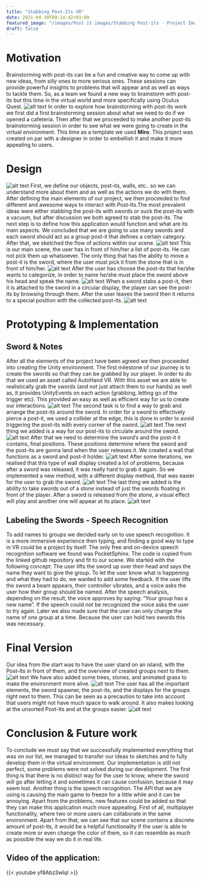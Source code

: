 ```yaml
---
title: "Stabbing Post-Its VR"
date: 2021-04-30T09:14:42+03:00
featured_image: "/images/Post it images/Stabbing Post-its - Project Image.jpg"
draft: false
---
```

Motivation
===============

Brainstorming with post-its can be a fun and creative way to come up with new ideas, from silly ones to more serious ones. These sessions can provide powerful insights to problems that will appear and as well as ways to tackle them. So, as a team we found a new way to brainstorm with post-its but this time in the virtual world and more specifically using Oculus Quest. 
![alt text](https://github.com/petrosKon/Kontrazis/blob/master/static/images/Post%20it%20images/Stabbing%20Post-its%20-%201.png?raw=true)
In order to explore how brainstorming with post-its work we first did a first brainstorming session about what we need to do if we opened a cafeteria. Then after that we proceeded to make another post-its brainstorming session in order to see what we were going to create in the virtual environment. This time as a template we used **Miro**.
This project was created on par with a designer in order to embellish it and make it more appealing to users.

Design 
===============

![alt text](https://raw.githubusercontent.com/petrosKon/Kontrazis/master/static/images/Post%20it%20images/Stabbing%20Post-its%20-%202.png)
First, we define our objects, post-its, walls, etc.. so we can understand more about them and as well as the actions we do with them. After defining the main elements of our project, we then proceeded to find different and awesome ways to interact with Post-Its.The most prevalent ideas were either stabbing the post-its with swords or suck the post-its with a vacuum, but after discussion we both agreed to stab the post-its. The next step is to define how this application would function and what are its main aspects. We concluded that we are going to use many swords and each sword should act as a group post-it that defines a certain category. After that, we sketched the flow of actions within our scene.
![alt text](https://raw.githubusercontent.com/petrosKon/Kontrazis/master/static/images/Post%20it%20images/Stabbing%20Post-its%20-%203.png)
This is our main scene, the user has in front of him/her a list of post-its. He can not pick them up whatsoever. The only thing that has the ability to move a post-it is the sword, where the user must pick it from the stone that is in front of him/her.
![alt text](https://raw.githubusercontent.com/petrosKon/Kontrazis/master/static/images/Post%20it%20images/Stabbing%20Post-its%20-%204.png)
After the user has choose the post-its that he/she wants to categorize, in order to name he/she must place the sword above his head and speak the name.
![alt text](https://raw.githubusercontent.com/petrosKon/Kontrazis/master/static/images/Post%20it%20images/Stabbing%20Post-its%20-%205.png)
When a sword stabs a post-it, then it is attached to the sword in a circular display, the player can see the post-its by browsing through them. After the user leaves the sword then it returns to a special position with the collected post-its.
![alt text](https://raw.githubusercontent.com/petrosKon/Kontrazis/master/static/images/Post%20it%20images/Stabbing%20Post-its%20-%206.png)

Prototyping & Implementation
===============

Sword & Notes
---------------

After all the elements of the project have been agreed we then proceeded into creating the Unity environment. 
The first milestone of our journey is to create the swords so that they can be grabbed by our player. In order to do that we used an asset called AutoHand VR. With this asset we are able to realistically grab the swords (and not just attach them to our hands) as well as, it provides UnityEvents on each action (grabbing, letting go of the trigger etc). This provided an easy as well as efficient way for us to create our interactions.
![alt text](https://raw.githubusercontent.com/petrosKon/Kontrazis/master/static/images/Post%20it%20images/Stabbing%20Post-its%20-%207.png)
The second task is to find a way to grab and arrange the post-its around the sword. In order for a sword to effectively pierce a post-it, we used a collider at the edge, this is done in order to avoid triggering the post-its with every corner of the sword. 
![alt text](https://raw.githubusercontent.com/petrosKon/Kontrazis/master/static/images/Post%20it%20images/Stabbing%20Post-its%20-%208.png)
The next thing we added is a way for our post-its to circulate around the sword.
![alt text](https://raw.githubusercontent.com/petrosKon/Kontrazis/master/static/images/Post%20it%20images/Stabbing%20Post-its%20-%209.png)
After that we need to determine the sword’s and the post-it it contains, final positions. These positions determine where the sword and the post-its are gonna land when the user releases it. We created a wall that functions as a sword and post-it holder.
![alt text](https://raw.githubusercontent.com/petrosKon/Kontrazis/master/static/images/Post%20it%20images/Stabbing%20Post-its%20-%2010.png)
After some iterations, we realised that this type of wall display created a lot of problems, because after a sword was released, it was really hard to grab it again. So we implemented a new method, with a different display method, that was easier for the user to grab the sword.
![alt text](https://raw.githubusercontent.com/petrosKon/Kontrazis/master/static/images/Post%20it%20images/Stabbing%20Post-its%20-%2011.png)
The last thing we added is the ability to take swords out of a stone instead of just the swords floating in front of the player. After a sword is released from the stone, a visual effect will play and another one will appear at its place.
![alt text](https://raw.githubusercontent.com/petrosKon/Kontrazis/master/static/images/Post%20it%20images/Stabbing%20Post-its%20-%2012.png)

Labeling the Swords - Speech Recognition
---------------

To add names to groups we decided early on to use speech recognition. It is a more immersive experience then typing, and finding a good way to type in VR could be a project by itself. The only free and on-device speech recognition software we found was PocketSphinx. The code is copied from the linked github repository and fit to our scene.
We started with the following concept: The user lifts the sword up over their head and says the name they want to give the group. To let the user know what is happening and what they had to do, we wanted to add some feedback. If the user lifts the sword a beam appears, their controller vibrates, and a voice asks the user how their group should be named. After the speech analysis, depending on the result, the voice approves by saying: “Your group has a new name”. If the speech could not be recognized the voice asks the user to try again. 
Later we also made sure that the user can only change the name of one group at a time. Because the user can hold two swords this was necessary. 

Final Version
===============

Our idea from the start was to have the user stand on an island, with the Post-Its in front of them, and the overview of created groups next to them.
![alt text](https://raw.githubusercontent.com/petrosKon/Kontrazis/master/static/images/Post%20it%20images/Stabbing%20Post-its%20-%2013.jpg)
We have also added some trees, stones, and animated grass to make the environment more alive.
![alt text](https://raw.githubusercontent.com/petrosKon/Kontrazis/master/static/images/Post%20it%20images/Stabbing%20Post-its%20-%2014.png)
The user has all the important elements, the sword spawner, the post-its, and the displays for the groups right next to them. This can be seen as a precaution to take into account that users might not have much space to walk around. It also makes looking at the unsorted Post-Its and at the groups easier. 
![alt text](https://raw.githubusercontent.com/petrosKon/Kontrazis/master/static/images/Post%20it%20images/Stabbing%20Post-its%20-%2015.png)

Conclusion & Future work
===============


To conclude we must say that we successfully implemented everything that was on our list, we managed to transfer our ideas to sketches and to fully develop them in the virtual environment. Our implementation is still not perfect, some problems were not solved during our development.
The first thing is that there is no distinct way for the user to know, where the sword will go after letting it and sometimes it can cause confusion, because it may seem lost. Another thing is the speech recognition. The API that we are using is causing the main game to freeze for a little while and it can be annoying.
Apart from the problems, new features could be added so that they can make this application much more appealing. First of all, multiplayer functionality, where two or more users can collaborate in the same environment. Apart from that, we can see that our scene contains a discrete amount of post-its, it would be a helpful functionality if the user is able to create more or even change the color of them, so it can resemble as much as possible the way we do it in real life.

Video of the application:
---------------

{{< youtube yf8Abz3wlqI >}}
